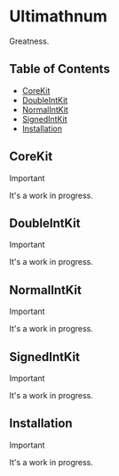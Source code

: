 # Ultimathnum

Greatness.

## Table of Contents

* [CoreKit](#corekit)
* [DoubleIntKit](#doubleintkit)
* [NormalIntKit](#normalintkit)
* [SignedIntKit](#signedintkit)
* [Installation](#installation)

<a name="corekit"/>

## CoreKit

> [!IMPORTANT]
> It's a work in progress.

<a name="doubleintkit"/>

## DoubleIntKit

> [!IMPORTANT]
> It's a work in progress.

<a name="normalintkit"/>

## NormalIntKit

> [!IMPORTANT]
> It's a work in progress.

<a name="signedintkit"/>

## SignedIntKit

> [!IMPORTANT]
> It's a work in progress.

<a name="installation"/>

## Installation

> [!IMPORTANT]
> It's a work in progress.
